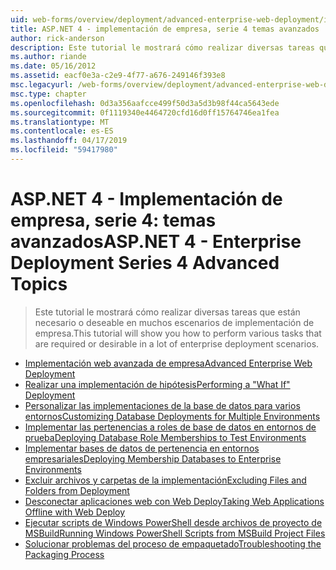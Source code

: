 ```yaml
---
uid: web-forms/overview/deployment/advanced-enterprise-web-deployment/index
title: ASP.NET 4 - implementación de empresa, serie 4 temas avanzados | Microsoft Docs
author: rick-anderson
description: Este tutorial le mostrará cómo realizar diversas tareas que están necesario o deseable en muchos escenarios de implementación de empresa.
ms.author: riande
ms.date: 05/16/2012
ms.assetid: eacf0e3a-c2e9-4f77-a676-249146f393e8
msc.legacyurl: /web-forms/overview/deployment/advanced-enterprise-web-deployment
msc.type: chapter
ms.openlocfilehash: 0d3a356aafcce499f50d3a5d3b98f44ca5643ede
ms.sourcegitcommit: 0f1119340e4464720cfd16d0ff15764746ea1fea
ms.translationtype: MT
ms.contentlocale: es-ES
ms.lasthandoff: 04/17/2019
ms.locfileid: "59417980"
---
```

# <a name="aspnet-4---enterprise-deployment-series-4-advanced-topics"></a><span data-ttu-id="98d5f-103">ASP.NET 4 - Implementación de empresa, serie 4: temas avanzados</span><span class="sxs-lookup"><span data-stu-id="98d5f-103">ASP.NET 4 - Enterprise Deployment Series 4 Advanced Topics</span></span>

> <span data-ttu-id="98d5f-104">Este tutorial le mostrará cómo realizar diversas tareas que están necesario o deseable en muchos escenarios de implementación de empresa.</span><span class="sxs-lookup"><span data-stu-id="98d5f-104">This tutorial will show you how to perform various tasks that are required or desirable in a lot of enterprise deployment scenarios.</span></span>


- [<span data-ttu-id="98d5f-105">Implementación web avanzada de empresa</span><span class="sxs-lookup"><span data-stu-id="98d5f-105">Advanced Enterprise Web Deployment</span></span>](advanced-enterprise-web-deployment.md)
- [<span data-ttu-id="98d5f-106">Realizar una implementación de hipótesis</span><span class="sxs-lookup"><span data-stu-id="98d5f-106">Performing a "What If" Deployment</span></span>](performing-a-what-if-deployment.md)
- [<span data-ttu-id="98d5f-107">Personalizar las implementaciones de la base de datos para varios entornos</span><span class="sxs-lookup"><span data-stu-id="98d5f-107">Customizing Database Deployments for Multiple Environments</span></span>](customizing-database-deployments-for-multiple-environments.md)
- [<span data-ttu-id="98d5f-108">Implementar las pertenencias a roles de base de datos en entornos de prueba</span><span class="sxs-lookup"><span data-stu-id="98d5f-108">Deploying Database Role Memberships to Test Environments</span></span>](deploying-database-role-memberships-to-test-environments.md)
- [<span data-ttu-id="98d5f-109">Implementar bases de datos de pertenencia en entornos empresariales</span><span class="sxs-lookup"><span data-stu-id="98d5f-109">Deploying Membership Databases to Enterprise Environments</span></span>](deploying-membership-databases-to-enterprise-environments.md)
- [<span data-ttu-id="98d5f-110">Excluir archivos y carpetas de la implementación</span><span class="sxs-lookup"><span data-stu-id="98d5f-110">Excluding Files and Folders from Deployment</span></span>](excluding-files-and-folders-from-deployment.md)
- [<span data-ttu-id="98d5f-111">Desconectar aplicaciones web con Web Deploy</span><span class="sxs-lookup"><span data-stu-id="98d5f-111">Taking Web Applications Offline with Web Deploy</span></span>](taking-web-applications-offline-with-web-deploy.md)
- [<span data-ttu-id="98d5f-112">Ejecutar scripts de Windows PowerShell desde archivos de proyecto de MSBuild</span><span class="sxs-lookup"><span data-stu-id="98d5f-112">Running Windows PowerShell Scripts from MSBuild Project Files</span></span>](running-windows-powershell-scripts-from-msbuild-project-files.md)
- [<span data-ttu-id="98d5f-113">Solucionar problemas del proceso de empaquetado</span><span class="sxs-lookup"><span data-stu-id="98d5f-113">Troubleshooting the Packaging Process</span></span>](troubleshooting-the-packaging-process.md)
